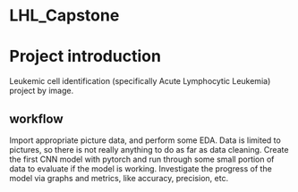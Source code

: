 # LHL_Capstone

# Project introduction

Leukemic cell identification (specifically Acute Lymphocytic Leukemia) project by image.

## workflow

Import appropriate picture data, and perform some EDA. Data is limited to pictures, so there is not really anything to do as far as 
data cleaning.
Create the first CNN model with pytorch and run through some small portion of data to evaluate if the model is working.
Investigate the progress of the model via graphs and metrics, like accuracy, precision, etc.
